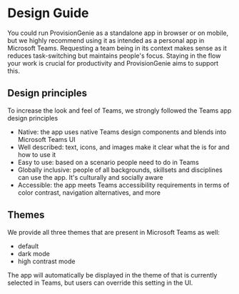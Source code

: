 # Design Guide

You could run ProvisionGenie as a standalone app in browser or on mobile, but we highly recommend using it as intended as a personal app in Microsoft Teams. Requesting a team being in its context makes sense as it reduces task-switching but maintains people's focus. Staying in the flow your work is crucial for productivity and ProvisionGenie aims to support this.

## Design principles

To increase the look and feel of Teams, we strongly followed the Teams app design principles

- Native: the app uses native Teams design components and blends into Microsoft Teams UI
- Well described: text, icons, and images make it clear what the is for and how to use it
- Easy to use: based on a scenario people need to do in Teams
- Globally inclusive: people of all backgrounds, skillsets and disciplines can use the app. It's culturally and socially aware
- Accessible: the app meets Teams accessibility requirements in terms of color contrast, navigation alternatives, and more

## Themes

We provide all three themes that are present in Microsoft Teams as well:

- default
- dark mode
- high contrast mode

The app will automatically be displayed in the theme of that is currently selected in Teams, but users can override this setting in the UI.
